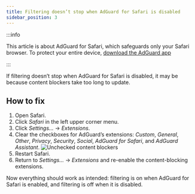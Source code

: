 ```yaml
---
title: Filtering doesn’t stop when AdGuard for Safari is disabled
sidebar_position: 3
---
```


:::info

This article is about AdGuard for Safari, which safeguards only your Safari browser. To protect your entire device, [download the AdGuard app](https://agrd.io/download-kb-adblock)

:::

If filtering doesn’t stop when AdGuard for Safari is disabled, it may be because content blockers take too long to update.

## How to fix

1. Open Safari.
2. Click _Safari_ in the left upper corner menu.
3. Click _Settings…_ → _Extensions_.
4. Clear the checkboxes for AdGuard’s extensions: _Custom_, _General_, _Other_, _Privacy_, _Security_, _Social_, _AdGuard for Safari_, and _AdGuard Assistant_.
   ![Unchecked content blockers](https://cdn.adtidy.org/content/Kb/ad_blocker/safari/adg-safari-unchecked-cbs.png)
5. Restart Safari.
6. Return to _Settings..._ → _Extensions_ and re-enable the content-blocking extensions.

Now everything should work as intended: filtering is on when AdGuard for Safari is enabled, and filtering is off when it is disabled.
